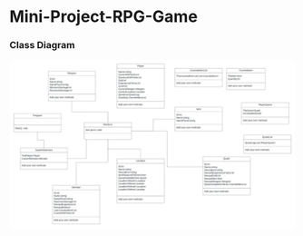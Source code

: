 # Mini-Project-RPG-Game

### Class Diagram
![Class Diagram](https://raw.githubusercontent.com/INF1A-Team-2/Mini-Project-RPG-Game/main/.github/Class%20Diagram.png?token=GHSAT0AAAAAAB6O6XF5BEC5UQU7KN5F34PIY7KHJQQ)
